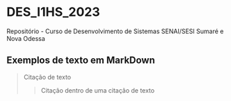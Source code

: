 # DES_I1HS_2023
Repositório - Curso de Desenvolvimento de Sistemas SENAI/SESI Sumaré e Nova Odessa

## Exemplos de texto em MarkDown ##

> Citação de texto
>> Citação dentro de uma citação de texto
